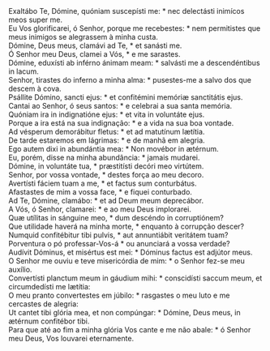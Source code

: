 <div class="dropcap text-justify">Exaltábo Te, Dómine, quóniam suscepísti me: * nec delectásti inimícos meos super me.</div>
<div class="dropcap text-justify">Eu Vos glorificarei, ó Senhor, porque me recebestes: * nem permitistes que meus inimigos se alegrassem à minha custa.</div>
<div class="text-justify">Dómine, Deus meus, clamávi ad Te, * et sanásti me.</div>
<div class="text-justify">Ó Senhor meu Deus, clamei a Vós, * e me sarastes.</div>
<div class="text-justify">Dómine, eduxísti ab inférno ánimam meam: * salvásti me a descendéntibus in lacum.</div>
<div class="text-justify">Senhor, tirastes do inferno a minha alma: * pusestes-me a salvo dos que descem à cova.</div>
<div class="text-justify">Psállite Dómino, sancti ejus: * et confitémini memóriæ sanctitátis ejus.</div>
<div class="text-justify">Cantai ao Senhor, ó seus santos: * e celebrai a sua santa memória.</div>
<div class="text-justify">Quóniam ira in indignatióne ejus: * et vita in voluntáte ejus.</div>
<div class="text-justify">Porque a ira está na sua indignação: * e a vida na sua boa vontade.</div>
<div class="text-justify">Ad vésperum demorábitur fletus: * et ad matutínum lætítia.</div>
<div class="text-justify">De tarde estaremos em lágrimas: * e de manhã em alegria.</div>
<div class="text-justify">Ego autem dixi in abundántia mea: * Non movébor in ætérnum.</div>
<div class="text-justify">Eu, porém, disse na minha abundância: * jamais mudarei.</div>
<div class="text-justify">Dómine, in voluntáte tua, * præstitísti decóri meo virtútem.</div>
<div class="text-justify">Senhor, por vossa vontade, * destes força ao meu decoro.</div>
<div class="text-justify">Avertísti fáciem tuam a me, * et factus sum conturbátus.</div>
<div class="text-justify">Afastastes de mim a vossa face, * e fiquei conturbado.</div>
<div class="text-justify">Ad Te, Dómine, clamábo: * et ad Deum meum deprecábor.</div>
<div class="text-justify">A Vós, ó Senhor, clamarei: * e ao meu Deus implorarei.</div>
<div class="text-justify">Quæ utílitas in sánguine meo, * dum descéndo in corruptiónem?</div>
<div class="text-justify">Que utilidade haverá na minha morte, * enquanto à corrupção descer?</div>
<div class="text-justify">Numquid confitébitur tibi pulvis, * aut annuntiábit veritátem tuam?</div>
<div class="text-justify">Porventura o pó professar-Vos-á * ou anunciará a vossa verdade?</div>
<div class="text-justify">Audívit Dóminus, et misértus est mei: * Dóminus factus est adjútor meus.</div>
<div class="text-justify">O Senhor me ouviu e teve misericórdia de mim: * o Senhor fez-se meu auxílio.</div>
<div class="text-justify">Convertísti planctum meum in gáudium mihi: * conscidísti saccum meum, et circumdedísti me lætítia:</div>
<div class="text-justify">O meu pranto convertestes em júbilo: * rasgastes o meu luto e me cercastes de alegria:</div>
<div class="text-justify">Ut cantet tibi glória mea, et non compúngar: * Dómine, Deus meus, in ætérnum confitébor tibi.</div>
<div class="text-justify">Para que até ao fim a minha glória Vos cante e me não abale: * ó Senhor meu Deus, Vos louvarei eternamente.</div>
